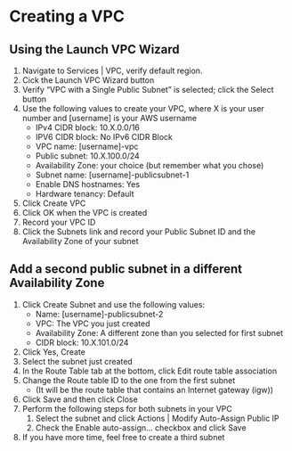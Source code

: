 # Creating a VPC
## Using the Launch VPC Wizard
1. Navigate to Services | VPC, verify default region.
2. Cick the Launch VPC Wizard button
3. Verify “VPC with a Single Public Subnet” is selected; click the Select button
4. Use the following values to create your VPC, where X is your user number and [username] is your AWS username
   - IPv4 CIDR block: 10.X.0.0/16
   - IPV6 CIDR block: No IPv6 CIDR Block
   - VPC name: [username]-vpc
   - Public subnet: 10.X.100.0/24
   - Availability Zone: your choice (but remember what you chose)
   - Subnet name: [username]-publicsubnet-1
   - Enable DNS hostnames: Yes
   - Hardware tenancy: Default
5. Click Create VPC
6. Click OK when the VPC is created
7. Record your VPC ID
8. Click the Subnets link and record your Public Subnet ID and the Availability Zone of your subnet
## Add a second public subnet in a different Availability Zone
1. Click Create Subnet and use the following values:
   - Name: [username]-publicsubnet-2
   - VPC: The VPC you just created
   - Availability Zone: A different zone than you selected for first subnet
   - CIDR block: 10.X.101.0/24
2. Click Yes, Create
3. Select the subnet just created
4. In the Route Table tab at the bottom, click Edit route table association
5. Change the Route table ID to the one from the first subnet
   - (It will be the route table that contains an Internet gateway (igw))
6. Click Save and then click Close
7. Perform the following steps for both subnets in your VPC
   1. Select the subnet and click Actions | Modify Auto-Assign Public IP
   2. Check the Enable auto-assign… checkbox and click Save
8. If you have more time, feel free to create a third subnet
